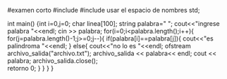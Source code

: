 #examen corto
#include <iostream>
#include <fstream>
usar el espacio de nombres std;


int main()
{int i=0,j=0;
	char linea[100];
    string palabra=" ";
    cout<<"ingrese palabra "<<endl;
    cin >> palabra;
    for(i=0;i<palabra.length();i++){
        for(j=palabra.length()-1;j>=0;j--){
            if(palabra[i]==palabra[j]){
                cout<<"es palindroma "<<endl;
            }
            else{
                cout<<"no lo es "<<endl;
ofstream archivo_salida("archivo.txt");
archivo_salida << palabra<< endl; 
cout << palabra;
archivo_salida.close();                   
retorno 0;
}
}
}
}
